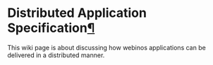 Distributed Application Specification[¶](#Distributed-Application-Specification)
================================================================================

This wiki page is about discussing how webinos applications can be
delivered in a distributed manner.

